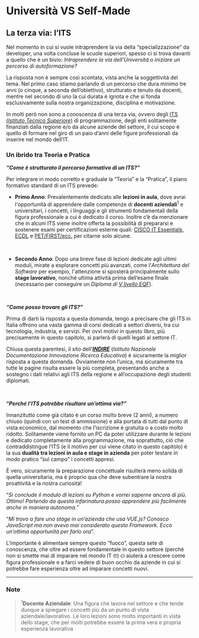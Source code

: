 # Università VS Self-Made

## La terza via: l’ITS

Nel momento in cui si vuole intraprendere la via della “specializzazione” da developer, una volta concluse le scuole superiori, spesso ci si trova davanti a quello che è un bivio: _Intraprendere la via dell’Università o iniziare un percorso di autoformazione?_

La risposta non è sempre così scontata, vista anche la soggettività del tema. Nel primo caso stiamo parlando di un percorso che dura minimo tre anni (o cinque, a seconda dell’obiettivo), strutturato e tenuto da docenti, mentre nel secondo di uno la cui durata è ignota e che si fonda esclusivamente sulla nostra organizzazione, disciplina e motivazione.

In molti però non sono a conoscenza di una terza via, ovvero degli [ITS (_Istituto Tecnico Superiore_)](https://www.miur.gov.it/web/guest/tematica-its) di programmazione, degli enti solitamente finanziati dalla regione e/o da alcune aziende del settore, il cui scopo è quello di formare nel giro di un paio d’anni delle figure professionali da inserire nel mondo dell’IT.

### Un ibrido tra Teoria e Pratica

**_“Come è strutturato il percorso formativo di un ITS?”_**

Per integrare in modo corretto e graduale la “Teoria” e la “Pratica”, il piano formativo standard di un ITS prevede:

- **Primo Anno**: Prevalentemente dedicato alle **lezioni in aula**, dove avrai l'opportunità di apprendere dalle competenze di **docenti aziendali**<sup>1</sup> e universitari, i concetti, i linguaggi e gli strumenti fondamentali della figura professionale a cui è dedicato il corso.
  Inoltre c’è da menzionare che in alcuni ITS viene inoltre offerta la possibilità di prepararsi e sostenere esami per certificazioni esterne quali: [CISCO IT Essentials](https://www.netacad.com/courses/os-it/it-essentials), [ECDL](https://www.aicanet.it/aica/qualita/ecdl-full-standard) e [PET/FIRST/ecc.](https://www.cambridgeenglish.org/exams-and-tests/) per citarne solo alcune.

    <br>

- **Secondo Anno**: Dopo una breve fase di lezioni dedicate agli ultimi moduli, mirate a esplorare concetti più avanzati, come l'_Architettura del Software_ per esempio, l'attenzione si sposterà principalmente sullo **stage lavorativo**, nonché ultima attività prima dell’esame finale (necessario per conseguire un _Diploma di [V livello EQF](https://europa.eu/europass/it/description-eight-eqf-levels)_).

<br>

**_“Come posso trovare gli ITS?”_**

Prima di darti la risposta a questa domanda, tengo a precisare che gli ITS in Italia offrono una vasta gamma di corsi dedicati a settori diversi, tra cui tecnologia, industria, e servizi. Per ovvi motivi in questo libro, più precisamente in questo capitolo, si parlerà di quelli legati al settore IT.

Chiusa questa parentesi, il sito dell’**_[INDIRE](https://www.indire.it/progetto/its-istituti-tecnici-superiori/dove-sono-gli-its/)_** (_Istituto Nazionale Documentazione Innovazione Ricerca Educativa_) è sicuramente la miglior risposta a questa domanda. Ovviamente non l’unica, ma sicuramente tra tutte le pagine risulta essere la più completa, presentando anche a sostegno i dati relativi agli ITS della regione e all’occupazione degli studenti diplomati.

<br>

**“_Perché l’ITS potrebbe risultare un’ottima via?”_**

Innanzitutto come già citato è un corso molto breve (2 anni), a numero chiuso (quindi con un test di ammissione) e alla portata di tutti dal punto di vista economico, dal momento che l’iscrizione è gratuita o a costo molto ridotto. Solitamente viene fornito un PC da poter utilizzare durante le lezioni e dedicato completamente alla programmazione, ma soprattutto, ciò che contraddistingue l’ITS (e il motivo per cui viene citato in questo capitolo) è la sua **dualità tra lezioni in aula e stage in azienda** per poter testare in modo pratico “sul campo” i concetti appresi.

È vero, sicuramente la preparazione concettuale risulterà meno solida di quella universitaria, ma è proprio qua che deve subentrare la nostra proattività e la nostra curiosità!

“_Si conclude il modulo di lezioni su Python e vorrei saperne ancora di più. Ottimo! Partendo da questa infarinatura posso apprendere più facilmente anche in maniera autonoma._”

“_Mi trovo a fare uno stage in un’azienda che usa VUE.js? Conosco JavaScript ma non avevo mai considerato questo Framework. Ecco un’ottima opportunità per farlo ora_”.

L'importante è alimentare sempre questo “fuoco”, questa sete di conoscenza, che oltre ad essere fondamentale in questo settore (perché non si smette mai di imparare nel mondo IT 🤓) ci aiuterà a crescere come figura professionale e a farci vedere di buon occhio da aziende in cui si potrebbe fare esperienza oltre ad imparare concetti nuovi.

---

### Note

> <sup>1</sup>**Docente Aziendale**: Una figura che lavora nel settore e che tende dunque a spiegare i concetti più da un punto di vista aziendale/lavorativo. Le loro lezioni sono molto importanti in vista dello stage, che per molti potrebbe essere la prima vera e propria esperienza lavorativa
